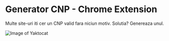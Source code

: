 # Generator CNP - Chrome Extension
Multe site-uri iti cer un CNP valid fara niciun motiv. Solutia? Genereaza unul.

![Image of Yaktocat](https://raw.githubusercontent.com/vscorpio/cnpgenerator-chrome/master/splash.jpg)
